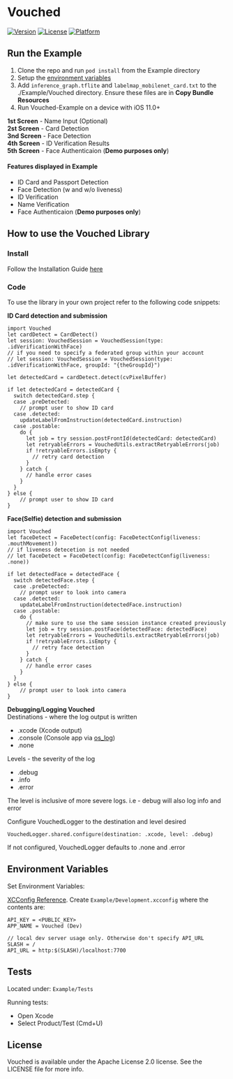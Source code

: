 # Vouched

[![Version](https://img.shields.io/cocoapods/v/Vouched.svg?style=flat)](https://cocoapods.org/pods/Vouched)
[![License](https://img.shields.io/cocoapods/l/Vouched.svg?style=flat)](https://cocoapods.org/pods/Vouched)
[![Platform](https://img.shields.io/cocoapods/p/Vouched.svg?style=flat)](https://cocoapods.org/pods/Vouched)

## Run the Example

1. Clone the repo and run `pod install` from the Example directory
2. Setup the [environment variables](#environment-variables)
3. Add `inference_graph.tflite` and `labelmap_mobilenet_card.txt` to the ./Example/Vouched directory. Ensure these files are in **Copy Bundle Resources**
4. Run Vouched-Example on a device with iOS 11.0+

**1st Screen** - Name Input (Optional)  
**2st Screen** - Card Detection   
**3nd Screen** - Face Detection  
**4th Screen** - ID Verification Results  
**5th Screen** - Face Authenticaion (**Demo purposes only**) 

#### Features displayed in Example 
* ID Card and Passport Detection
* Face Detection (w and w/o liveness)
* ID Verification
* Name Verification
* Face Authenticaion (**Demo purposes only**)

## How to use the Vouched Library

### Install
Follow the Installation Guide [here](https://cocoapods.org/pods/Vouched)

### Code
To use the library in your own project refer to the following code snippets:

**ID Card detection and submission**

```
import Vouched
let cardDetect = CardDetect()
let session: VouchedSession = VouchedSession(type: .idVerificationWithFace)
// if you need to specify a federated group within your account 
// let session: VouchedSession = VouchedSession(type: .idVerificationWithFace, groupId: "{theGroupId}")

let detectedCard = cardDetect.detect(cvPixelBuffer)

if let detectedCard = detectedCard {
  switch detectedCard.step {
  case .preDetected:
    // prompt user to show ID card
  case .detected:
    updateLabelFromInstruction(detectedCard.instruction)
  case .postable:
    do {
      let job = try session.postFrontId(detectedCard: detectedCard)
      let retryableErrors = VouchedUtils.extractRetryableErrors(job)
      if !retryableErrors.isEmpty {
        // retry card detection
      }
    } catch {
      // handle error cases
    }
  }
} else {
    // prompt user to show ID card
}
```

**Face(Selfie) detection and submission**

```
import Vouched
let faceDetect = FaceDetect(config: FaceDetectConfig(liveness: .mouthMovement))
// if liveness detecetion is not needed 
// let faceDetect = FaceDetect(config: FaceDetectConfig(liveness: .none))

if let detectedFace = detectedFace {
  switch detectedFace.step {
  case .preDetected:
    // prompt user to look into camera
  case .detected:
    updateLabelFromInstruction(detectedFace.instruction)
  case .postable:
    do {
      // make sure to use the same session instance created previously
      let job = try session.postFace(detectedFace: detectedFace)
      let retryableErrors = VouchedUtils.extractRetryableErrors(job)
      if !retryableErrors.isEmpty {
        // retry face detection
      }
    } catch {
      // handle error cases
    }
  }
} else {
    // prompt user to look into camera
}
```

**Debugging/Logging Vouched**  
Destinations - where the log output is written
* .xcode (Xcode output)
* .console (Console app via [os_log](https://developer.apple.com/documentation/os/oslog))
* .none

Levels - the severity of the log
* .debug
* .info
* .error

The level is inclusive of more severe logs. i.e - debug will also log info and error 

Configure VouchedLogger to the destination and level desired
```
VouchedLogger.shared.configure(destination: .xcode, level: .debug)
```
If not configured, VouchedLogger defaults to .none and .error

## Environment Variables

Set Environment Variables:

[XCConfig Reference](https://www.mokacoding.com/blog/double-slash-xcconfig/). Create `Example/Development.xcconfig` where the contents are:

```
API_KEY = <PUBLIC_KEY>
APP_NAME = Vouched (Dev)

// local dev server usage only. Otherwise don't specify API_URL
SLASH = /
API_URL = http:$(SLASH)/localhost:7700

```

## Tests

Located under:
`Example/Tests`

Running tests:

- Open Xcode
- Select Product/Test (Cmd+U)

## License

Vouched is available under the Apache License 2.0 license. See the LICENSE file for more info.

